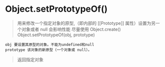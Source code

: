 <!--
 * @Author: hyman
 * @Date: 2023-06-09 13:24:45
 * @LastEditors: hyman
 * @LastEditTime: 2023-07-09 13:38:36
 * @Description: 请填写简介
-->

# Object.setPrototypeOf()

> 用来修改一个指定对象的原型,（即内部的 [[Prototype]] 属性）设置为另一个对象或者 null
> 会影响性能 尽量使用 Object.create()
> Object.setPrototypeOf(obj, prototype)

    obj 要设置其原型的对象。不能为undefined和null
    prototype 该对象的新原型（一个对象或 null）。

> 返回指定对象
